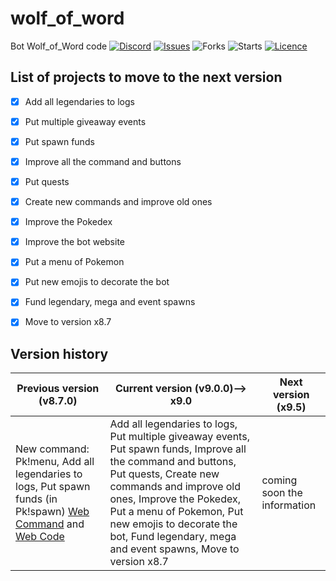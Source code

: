 # wolf_of_word
Bot Wolf_of_Word code
[![Discord](https://img.shields.io/discord/878225376319516732?logo=discord&style=flag)](https://discord.gg/Bae9rVuddV)
[![Issues](https://img.shields.io/github/issues/PenguinKingdom/wolf_of_word)](https://github.com/PenguinKingdom/wolf_of_word/issues/)
![Forks](https://img.shields.io/github/forks/PenguinKingdom/wolf_of_word)
![Starts](https://img.shields.io/github/stars/PenguinKingdom/wolf_of_word)
[![Licence](https://img.shields.io/github/license/PenguinKingdom/wolf_of_word)](https://github.com/PenguinKingdom/wolf_of_word/blob/main/LICENSE)

## List of projects to move to the next version
- [X] Add all legendaries to logs
- [X] Put multiple giveaway events
- [x] Put spawn funds
- [x] Improve all the command and buttons
- [X] Put quests
- [X] Create new commands and improve old ones
- [X] Improve the Pokedex
- [X] Improve the bot website
- [X] Put a menu of Pokemon
- [X] Put new emojis to decorate the bot
- [x] Fund legendary, mega and event spawns
- [X] Move to version x8.7


## Version history
| Previous version (v8.7.0) | Current version (v9.0.0)--> x9.0 | Next version (x9.5)|
| ---------------- | --------------- | ------------ |
|  New command: Pk!menu, Add all legendaries to logs, Put spawn funds (in Pk!spawn) [Web Command](https://delta-bot.gitbook.io/wolf-of-world/) and [Web Code](https://github.com/PenguinKingdom/wolf_of_word) | Add all legendaries to logs, Put multiple giveaway events, Put spawn funds, Improve all the command and buttons, Put quests, Create new commands and improve old ones, Improve the Pokedex, Put a menu of Pokemon, Put new emojis to decorate the bot, Fund legendary, mega and event spawns,  Move to version x8.7| coming soon the information |
